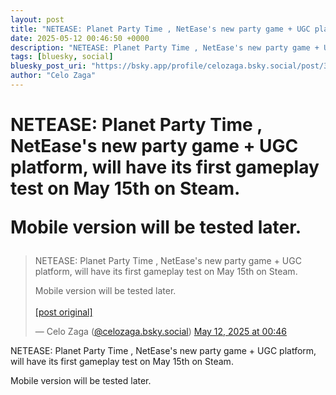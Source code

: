 ```yaml
---
layout: post
title: "NETEASE: Planet Party Time , NetEase's new party game + UGC platform, will have its first gameplay test on May 15th on Steam.   Mobile version will be tested later."
date: 2025-05-12 00:46:50 +0000
description: "NETEASE: Planet Party Time , NetEase's new party game + UGC platform, will have its first gameplay test on May 15th on Steam.   Mobile version will be t..."
tags: [bluesky, social]
bluesky_post_uri: "https://bsky.app/profile/celozaga.bsky.social/post/3lowqnffjwj2n"
author: "Celo Zaga"
---
```


<h1 class="bluesky-post-title">NETEASE: Planet Party Time , NetEase's new party game + UGC platform, will have its first gameplay test on May 15th on Steam. 

Mobile version will be tested later.</h1>


<blockquote class="bluesky-embed" data-bluesky-uri="at://did:plc:lmh6rennptq77inaztnovw4b/app.bsky.feed.post/3lowqnffjwj2n" data-bluesky-embed-color-mode="system">
<p lang="">NETEASE: Planet Party Time , NetEase's new party game + UGC platform, will have its first gameplay test on May 15th on Steam. 

Mobile version will be tested later.<br><br><a href="https://bsky.app/profile/celozaga.bsky.social/post/3lowqnffjwj2n">[post original]</a></p>
&mdash; Celo Zaga (<a href="https://bsky.app/profile/did:plc:lmh6rennptq77inaztnovw4b">@celozaga.bsky.social</a>) <a href="https://bsky.app/profile/celozaga.bsky.social/post/3lowqnffjwj2n">May 12, 2025 at 00:46</a>
</blockquote>
<script async src="https://embed.bsky.app/static/embed.js" charset="utf-8"></script>


<p class="bluesky-post-description">NETEASE: Planet Party Time , NetEase's new party game + UGC platform, will have its first gameplay test on May 15th on Steam. 

Mobile version will be tested later.</p>
